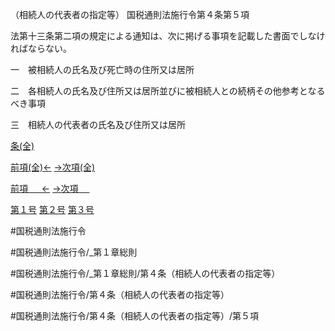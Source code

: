 （相続人の代表者の指定等）
国税通則法施行令第４条第５項

法第十三条第二項の規定による通知は、次に掲げる事項を記載した書面でしなければならない。

一　被相続人の氏名及び死亡時の住所又は居所

二　各相続人の氏名及び住所又は居所並びに被相続人との続柄その他参考となるべき事項

三　相続人の代表者の氏名及び住所又は居所

[条(全)](国税通則法施行＿令＿第４条_.md)

[前項(全)←](国税通則法施行＿令＿第４条第４項_.md)    [→次項(全)](国税通則法施行＿令＿第４条第６項_.md)

[前項 　 ←](国税通則法施行＿令＿第４条第４項.md)    [→次項 　 ](国税通則法施行＿令＿第４条第６項.md)

[第１号](国税通則法施行＿令＿第４条第５項第１号.md)  [第２号](国税通則法施行＿令＿第４条第５項第２号.md)  [第３号](国税通則法施行＿令＿第４条第５項第３号.md)  

#国税通則法施行令

#国税通則法施行令/_第１章総則

#国税通則法施行令/_第１章総則/第４条（相続人の代表者の指定等）

#国税通則法施行令/第４条（相続人の代表者の指定等）

#国税通則法施行令/第４条（相続人の代表者の指定等）/第５項

